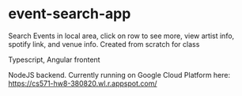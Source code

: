 # event-search-app

Search Events in local area, click on row to see more, view artist info, spotify link, and venue info. 
Created from scratch for class

Typescript, Angular frontent

NodeJS backend. Currently running on Google Cloud Platform here: https://cs571-hw8-380820.wl.r.appspot.com/
